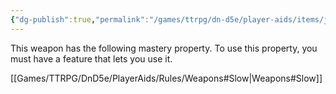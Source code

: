 ```yaml
---
{"dg-publish":true,"permalink":"/games/ttrpg/dn-d5e/player-aids/items/javelin/","tags":["TTRPG/DND/5e","combat","damage"]}
---
```



This weapon has the following mastery property. To use this property, you must have a feature that lets you use it.

[[Games/TTRPG/DnD5e/PlayerAids/Rules/Weapons#Slow\|Weapons#Slow]]
